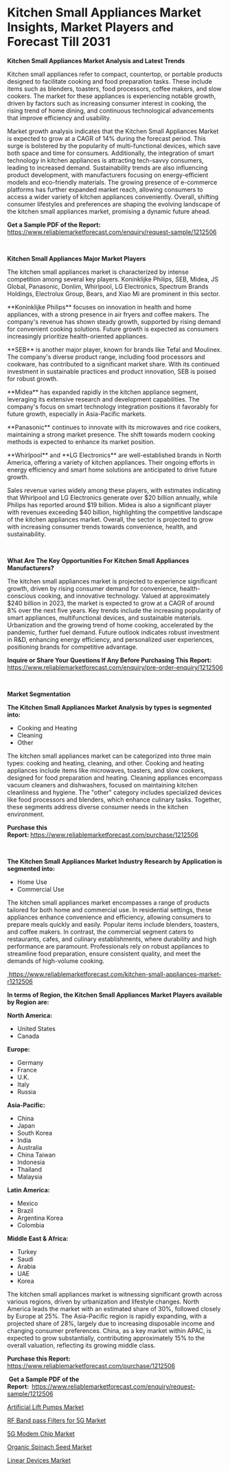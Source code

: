 <p><h1>Kitchen Small Appliances Market Insights, Market Players and Forecast Till 2031</h1></p><p><strong>Kitchen Small Appliances Market Analysis and Latest Trends</strong></p>
<p><p>Kitchen small appliances refer to compact, countertop, or portable products designed to facilitate cooking and food preparation tasks. These include items such as blenders, toasters, food processors, coffee makers, and slow cookers. The market for these appliances is experiencing notable growth, driven by factors such as increasing consumer interest in cooking, the rising trend of home dining, and continuous technological advancements that improve efficiency and usability.</p><p>Market growth analysis indicates that the Kitchen Small Appliances Market is expected to grow at a CAGR of 14% during the forecast period. This surge is bolstered by the popularity of multi-functional devices, which save both space and time for consumers. Additionally, the integration of smart technology in kitchen appliances is attracting tech-savvy consumers, leading to increased demand. Sustainability trends are also influencing product development, with manufacturers focusing on energy-efficient models and eco-friendly materials. The growing presence of e-commerce platforms has further expanded market reach, allowing consumers to access a wider variety of kitchen appliances conveniently. Overall, shifting consumer lifestyles and preferences are shaping the evolving landscape of the kitchen small appliances market, promising a dynamic future ahead.</p></p>
<p><strong>Get a Sample PDF of the Report:&nbsp;</strong> <a href="https://www.reliablemarketforecast.com/enquiry/request-sample/1212506?utm_campaign=1108&utm_medium=2&utm_source=Github&utm_content=ia&utm_term=06102024&utm_id=kitchen-small-appliances">https://www.reliablemarketforecast.com/enquiry/request-sample/1212506</a></p>
<p>&nbsp;</p>
<p><strong>Kitchen Small Appliances Major Market Players</strong></p>
<p><p>The kitchen small appliances market is characterized by intense competition among several key players. Koninklijke Philips, SEB, Midea, JS Global, Panasonic, Donlim, Whirlpool, LG Electronics, Spectrum Brands Holdings, Electrolux Group, Bears, and Xiao Mi are prominent in this sector.</p><p>**Koninklijke Philips** focuses on innovation in health and home appliances, with a strong presence in air fryers and coffee makers. The company's revenue has shown steady growth, supported by rising demand for convenient cooking solutions. Future growth is expected as consumers increasingly prioritize health-oriented appliances.</p><p>**SEB** is another major player, known for brands like Tefal and Moulinex. The company's diverse product range, including food processors and cookware, has contributed to a significant market share. With its continued investment in sustainable practices and product innovation, SEB is poised for robust growth.</p><p>**Midea** has expanded rapidly in the kitchen appliance segment, leveraging its extensive research and development capabilities. The company's focus on smart technology integration positions it favorably for future growth, especially in Asia-Pacific markets.</p><p>**Panasonic** continues to innovate with its microwaves and rice cookers, maintaining a strong market presence. The shift towards modern cooking methods is expected to enhance its market position.</p><p>**Whirlpool** and **LG Electronics** are well-established brands in North America, offering a variety of kitchen appliances. Their ongoing efforts in energy efficiency and smart home solutions are anticipated to drive future growth.</p><p>Sales revenue varies widely among these players, with estimates indicating that Whirlpool and LG Electronics generate over $20 billion annually, while Philips has reported around $19 billion. Midea is also a significant player with revenues exceeding $40 billion, highlighting the competitive landscape of the kitchen appliances market. Overall, the sector is projected to grow with increasing consumer trends towards convenience, health, and sustainability.</p></p>
<p>&nbsp;</p>
<p><strong>What Are The Key Opportunities For Kitchen Small Appliances Manufacturers?</strong></p>
<p><p>The kitchen small appliances market is projected to experience significant growth, driven by rising consumer demand for convenience, health-conscious cooking, and innovative technology. Valued at approximately $240 billion in 2023, the market is expected to grow at a CAGR of around 8% over the next five years. Key trends include the increasing popularity of smart appliances, multifunctional devices, and sustainable materials. Urbanization and the growing trend of home cooking, accelerated by the pandemic, further fuel demand. Future outlook indicates robust investment in R&D, enhancing energy efficiency, and personalized user experiences, positioning brands for competitive advantage.</p></p>
<p><strong>Inquire or Share Your Questions If Any Before Purchasing This Report:</strong> <a href="https://www.reliablemarketforecast.com/enquiry/pre-order-enquiry/1212506?utm_campaign=1108&utm_medium=2&utm_source=Github&utm_content=ia&utm_term=06102024&utm_id=kitchen-small-appliances">https://www.reliablemarketforecast.com/enquiry/pre-order-enquiry/1212506</a></p>
<p>&nbsp;</p>
<p><strong>Market Segmentation</strong></p>
<p><strong>The Kitchen Small Appliances Market Analysis by types is segmented into:</strong></p>
<p><ul><li>Cooking and Heating</li><li>Cleaning</li><li>Other</li></ul></p>
<p><p>The kitchen small appliances market can be categorized into three main types: cooking and heating, cleaning, and other. Cooking and heating appliances include items like microwaves, toasters, and slow cookers, designed for food preparation and heating. Cleaning appliances encompass vacuum cleaners and dishwashers, focused on maintaining kitchen cleanliness and hygiene. The "other" category includes specialized devices like food processors and blenders, which enhance culinary tasks. Together, these segments address diverse consumer needs in the kitchen environment.</p></p>
<p><strong>Purchase this Report:&nbsp;</strong><a href="https://www.reliablemarketforecast.com/purchase/1212506?utm_campaign=1108&utm_medium=2&utm_source=Github&utm_content=ia&utm_term=06102024&utm_id=kitchen-small-appliances">https://www.reliablemarketforecast.com/purchase/1212506</a></p>
<p>&nbsp;</p>
<p><strong>The Kitchen Small Appliances Market Industry Research by Application is segmented into:</strong></p>
<p><ul><li>Home Use</li><li>Commercial Use</li></ul></p>
<p><p>The kitchen small appliances market encompasses a range of products tailored for both home and commercial use. In residential settings, these appliances enhance convenience and efficiency, allowing consumers to prepare meals quickly and easily. Popular items include blenders, toasters, and coffee makers. In contrast, the commercial segment caters to restaurants, cafes, and culinary establishments, where durability and high performance are paramount. Professionals rely on robust appliances to streamline food preparation, ensure consistent quality, and meet the demands of high-volume cooking.</p></p>
<p><a href="https://www.reliablemarketforecast.com/kitchen-small-appliances-market-r1212506?utm_campaign=1108&utm_medium=2&utm_source=Github&utm_content=ia&utm_term=06102024&utm_id=kitchen-small-appliances">&nbsp;https://www.reliablemarketforecast.com/kitchen-small-appliances-market-r1212506</a></p>
<p><strong>In terms of Region, the Kitchen Small Appliances Market Players available by Region are:</strong></p>
<p>
    <p> <strong> North America: </strong>
        <ul>
            <li>United States</li>
            <li>Canada</li>
        </ul>
        </p> 
    <p> <strong> Europe: </strong>
        <ul>
            <li>Germany</li>
            <li>France</li>
            <li>U.K.</li>
            <li>Italy</li>
            <li>Russia</li>
        </ul>
        </p> 
    <p> <strong> Asia-Pacific: </strong>
        <ul>
            <li>China</li>
            <li>Japan</li>
            <li>South Korea</li>
            <li>India</li>
            <li>Australia</li>
            <li>China Taiwan</li>
            <li>Indonesia</li>
            <li>Thailand</li>
            <li>Malaysia</li>
        </ul>
        </p> 
    <p> <strong> Latin America: </strong>
        <ul>
            <li>Mexico</li>
            <li>Brazil</li>
            <li>Argentina Korea</li>
            <li>Colombia</li>
        </ul>
        </p> 
    <p> <strong> Middle East & Africa: </strong>
        <ul>
            <li>Turkey</li>
            <li>Saudi</li>
            <li>Arabia</li>
            <li>UAE</li>
            <li>Korea</li>
        </ul>
    </p>
    </p>
<p><p>The kitchen small appliances market is witnessing significant growth across various regions, driven by urbanization and lifestyle changes. North America leads the market with an estimated share of 30%, followed closely by Europe at 25%. The Asia-Pacific region is rapidly expanding, with a projected share of 28%, largely due to increasing disposable income and changing consumer preferences. China, as a key market within APAC, is expected to grow substantially, contributing approximately 15% to the overall valuation, reflecting its growing middle class.</p></p>
<p><strong>Purchase this Report: </strong><a href="https://www.reliablemarketforecast.com/purchase/1212506?utm_campaign=1108&utm_medium=2&utm_source=Github&utm_content=ia&utm_term=06102024&utm_id=kitchen-small-appliances">https://www.reliablemarketforecast.com/purchase/1212506</a></p>
<p>&nbsp;<strong>Get a Sample PDF of the Report:&nbsp;&nbsp;</strong><a href="https://www.reliablemarketforecast.com/enquiry/request-sample/1212506?utm_campaign=1108&utm_medium=2&utm_source=Github&utm_content=ia&utm_term=06102024&utm_id=kitchen-small-appliances">https://www.reliablemarketforecast.com/enquiry/request-sample/1212506</a></p>
<p><strong></strong></p>
<p><p><a href="https://www.linkedin.com/pulse/market-forecast-global-artificial-lift-pumps-trends-impact-q1i7c?utm_campaign=1108&utm_medium=2&utm_source=Github&utm_content=ia&utm_term=06102024&utm_id=kitchen-small-appliances">Artificial Lift Pumps Market</a></p><p><a href="https://issuu.com/reportprime-2/docs/rf-band-pass-filters-for-5g-market-_bb27daf24ab305?utm_campaign=1108&utm_medium=2&utm_source=Github&utm_content=ia&utm_term=06102024&utm_id=kitchen-small-appliances">RF Band pass Filters for 5G Market</a></p><p><a href="https://issuu.com/reportprime-2/docs/5g-modem-chip-market-size-2030.pptx_42b32e870d76f7?utm_campaign=1108&utm_medium=2&utm_source=Github&utm_content=ia&utm_term=06102024&utm_id=kitchen-small-appliances">5G Modem Chip Market</a></p><p><a href="https://github.com/CliffMedina6/Market-Research-Report-List-6/blob/main/organic-spinach-seed-market.md?utm_campaign=1108&utm_medium=2&utm_source=Github&utm_content=ia&utm_term=06102024&utm_id=kitchen-small-appliances">Organic Spinach Seed Market</a></p><p><a href="https://www.linkedin.com/pulse/global-linear-devices-market-status-2024-2031-forecast-5wate?utm_campaign=1108&utm_medium=2&utm_source=Github&utm_content=ia&utm_term=06102024&utm_id=kitchen-small-appliances">Linear Devices Market</a></p></p>